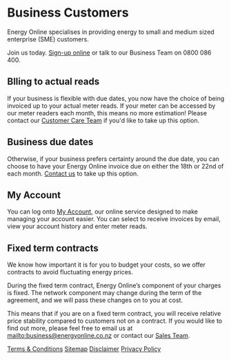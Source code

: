 # Business Customers
<p class="intro">Energy Online specialises in providing energy to small and medium sized enterprise (SME) customers.

Join us today. [Sign-up online](http://www.energyonline.co.nz/business/join) or talk to our Business Team on 0800 086 400.</p>


## Blling to actual reads
If your business is flexible with due dates, you now have the choice of being invoiced up to your actual meter reads. If your meter can be accessed by our meter readers each month, this means no more estimation! Please contact our [Customer Care Team](http://www.energyonline.co.nz/Default.aspx?tabid=66) if you'd like to take up this option.

## Business due dates
Otherwise, if your business prefers certainty around the due date, you can choose to have your Energy Online invoice due on either the 18th or 22nd of each month. [Contact us](http://www.energyonline.co.nz/Default.aspx?tabid=66) to take up this option.

## My Account
You can log onto [My Account](http://www.energyonline.co.nz/Default.aspx?tabid=204), our online service designed to make managing your account easier. You can select to receive invoices by email, view your account history and enter meter reads.

## Fixed term contracts
We know how important it is for you to budget your costs, so we offer contracts to avoid fluctuating energy prices.

During the fixed term contract, Energy Online’s component of your charges is fixed. The network component may change during the term of the agreement, and we will pass these changes on to you at cost.

This means that if you are on a fixed term contract, you will receive relative price stability compared to customers not on a contract. If you would like to find out more, please feel free to email us at <mailto:business@energyonline.co.nz> or contact our [Sales Team](http://www.energyonline.co.nz/Default.aspx?tabid=66).




[Terms & Conditions](http://www.energyonline.co.nz/terms)
[Sitemap](http://www.energyonline.co.nz/home/site_map)
[Disclaimer](http://www.energyonline.co.nz/home/site_map/disclaimer)
[Privacy Policy](http://www.energyonline.co.nz/home/site_map/privacy_policy)


